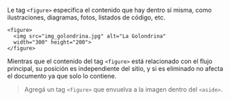 Le tag `<figure>` especifica el contenido que hay dentro sí misma, como ilustraciones, diagramas, fotos, listados de código, etc.

``` lenguaje
<figure>
  <img src="img_golondrina.jpg" alt="La Golondrina"
  width="300" height="200">
</figure>
```

Mientras que el contenido del tag `<figure>` está relacionado con el flujo principal, su posición es independiente del sitio, y si es eliminado no afecta el documento ya que solo lo contiene.

> Agregá un tag `<figure>` que envuelva a la imagen dentro del `<aside>`. 

